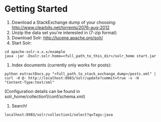 Getting Started
===============

1. Download a StackExchange dump of your choosing: http://www.clearbits.net/torrents/2076-aug-2012
1. Unzip the data set you're interested in (7-zip format)
1. Download Solr: http://lucene.apache.org/solr/
1. Start Solr:
```
cd apache-solr-x.x.x/example
java -jar -Dsolr.solr.home=<full_path_to_this_dir>/solr_home start.jar
```
1. Index documents (currently only works for posts):
```
python extractDocs.py "<full_path_to_stack_exchange_dump>/posts.xml" | curl -d @- http://localhost:8983/solr/update?commit=true -v -H "Content-Type:text/xml"
```
(Configuration details can be found in solr_home/collection1/conf/schema.xml)
1. Search!
```
localhost:8983/solr/collection1/select?q=Tags:java
```
